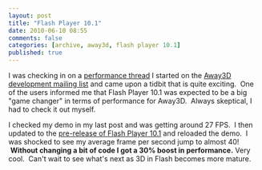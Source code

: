 ```yaml
---
layout: post
title: "Flash Player 10.1"
date: 2010-06-10 08:55
comments: false
categories: [archive, away3d, flash player 10.1]
published: true
---
```


I was checking in on a <a href="http://groups.google.com/group/away3d-dev/browse_thread/thread/dab6061d8a064d57?hl=en" target="_blank">performance thread</a> I started on the <a href="http://groups.google.com/group/away3d-dev" target="_blank">Away3D development mailing list</a> and came upon a tidbit that is quite exciting.  One of the users informed me that Flash Player 10.1 was expected to be a big "game changer" in terms of performance for Away3D.  Always skeptical, I had to check it out myself.

I checked my demo in my last post and was getting around 27 FPS.  I then updated to the <a href="http://labs.adobe.com/downloads/flashplayer10.html" target="_blank">pre-release of Flash Player 10.1</a> and reloaded the demo.  I was shocked to see my average frame per second jump to almost 40!  <strong>Without changing a bit of code I got a 30% boost in performance.</strong> Very cool.  Can't wait to see what's next as 3D in Flash becomes more mature.